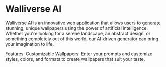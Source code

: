 <h1>Walliverse AI</h1>

Walliverse AI is an innovative web application that allows users to generate stunning, unique wallpapers using the power of artificial intelligence. Whether you're looking for a serene landscape, an abstract design, or something completely out of this world, our AI-driven generator can bring your imagination to life.

Features:
Customizable Wallpapers: Enter your prompts and customize styles, colors, and formats to create wallpapers that suit your taste.
